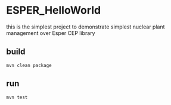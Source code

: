 # ESPER_HelloWorld
this is the simplest project to demonstrate simplest nuclear plant management over Esper CEP library

## build

    mvn clean package

## run
    
    mvn test
    
    